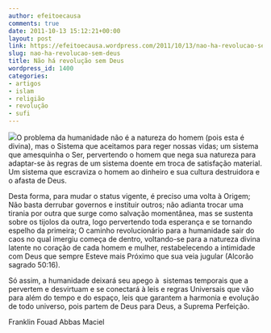 ```yaml
---
author: efeitoecausa
comments: true
date: 2011-10-13 15:12:21+00:00
layout: post
link: https://efeitoecausa.wordpress.com/2011/10/13/nao-ha-revolucao-sem-deus/
slug: nao-ha-revolucao-sem-deus
title: Não há revolução sem Deus
wordpress_id: 1400
categories:
- artigos
- islam
- religião
- revolução
- sufi
---
```


[![](http://efeitoecausa.files.wordpress.com/2011/10/shahada.png)](http://efeitoecausa.files.wordpress.com/2011/10/shahada.png)O problema da humanidade não é a natureza do homem (pois esta é divina), mas o Sistema que aceitamos para reger nossas vidas; um sistema que amesquinha o Ser, pervertendo o homem que nega sua natureza para adaptar-se às regras de um sistema doente em troca de satisfação material. Um sistema que escraviza o homem ao dinheiro e sua cultura destruidora e o afasta de Deus.

Desta forma, para mudar o status vigente, é preciso uma volta à Origem; Não basta derrubar governos e instituir outros; não adianta trocar uma tirania por outra que surge como salvação momentânea, mas se sustenta sobre os tijolos da outra, logo pervertendo toda esperança e se tornando espelho da primeira; O caminho revolucionário para a humanidade sair do caos no qual imergiu começa de dentro, voltando-se para a natureza divina latente no coração de cada homem e mulher, restabelecendo a intimidade com Deus que sempre Esteve mais Próximo que sua veia jugular (Alcorão sagrado 50:16).

Só assim, a humanidade deixará seu apego à  sistemas temporais que a pervertem e desvirtuam e se conectará à leis e regras Universais que vão para além do tempo e do espaço, leis que garantem a harmonia e evolução de todo universo, pois partem de Deus para Deus, a Suprema Perfeição.



Franklin Fouad Abbas Maciel




